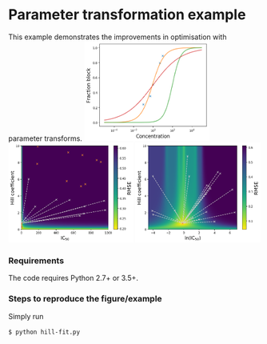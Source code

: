 # Parameter transformation example

This example demonstrates the improvements in optimisation with parameter transforms.
<img src="hill-fig/dose-response-example.png" width="250" height="200">
<img src="hill-fig/dose-response-simple-fit.png" width="250" height="200">
<img src="hill-fig/dose-response-simple-transformed-fit.png" width="250" height="200">

### Requirements
The code requires Python 2.7+ or 3.5+.

### Steps to reproduce the figure/example
Simply run
```console
$ python hill-fit.py
```
